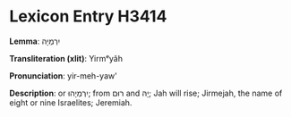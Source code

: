 # Lexicon Entry H3414

**Lemma**: יִרְמְיָה

**Transliteration (xlit)**: Yirmᵉyâh

**Pronunciation**: yir-meh-yaw'

**Description**:
or יִרְמְיָהוּ; from רוּם and יָהּ; Jah will rise; Jirmejah, the name of eight or nine Israelites; Jeremiah.
